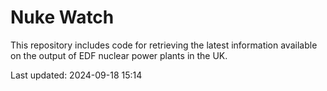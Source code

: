 # Nuke Watch

This repository includes code for retrieving the latest information available on the output of EDF nuclear power plants in the UK.

Last updated: 2024-09-18 15:14